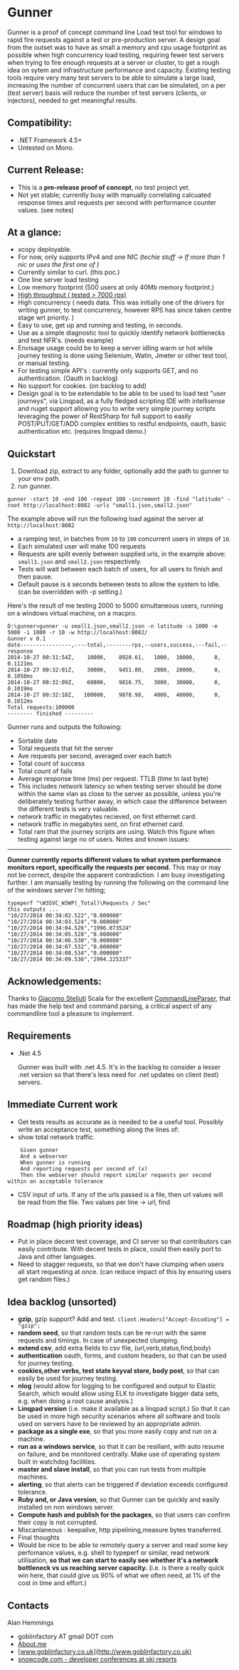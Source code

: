 Gunner
====

Gunner is a proof of concept command line Load test tool for windows to rapid fire requests against a test or pre-production server. 
A design goal from the outset was to have as small a memory and cpu usage footprint as possible when high concurrency load testing, requiring fewer test servers when trying to fire enough requests at a server or cluster, to get a rough idea on sytem and infrastructure performance and capacity. 
Existing testing tools require very many test servers to be able to simulate a large load, increasing the number of concurrent users that can be simulated, on a per (test server) basis will reduce the number of test servers (clients, or injectors), needed to get meaningful results.

Compatibility:
---
- .NET Framework 4.5+
- Untested on Mono.  

Current Release:
---
- This is a __pre-release proof of concept__, no test project yet.
- Not yet stable; currently busy with manually correlating calcuated response times and requests per second with performance counter values. (see notes)

At a glance:
---
- xcopy deployable.
- For now, only supports IPv4 and one NIC _(techie stuff -> If more than 1 nic or uses the first one of )_
- Currently similar to curl. (this poc.) 
- One line server load testing
- Low memory footprint (500 users at only 40Mb memory footprint.)
- [High throughput ( tested > 7000 rps)](/PERFORMANCE.md)
- High concurrency ( needs data. This was initially one of the drivers for writing gunner, to test concurrency, however RPS has since taken centre stage wrt priority. )
- Easy to use, get up and running and testing, in seconds.
- Use as a simple diagnostic tool to quickly identify network bottlenecks and test NFR's. (needs example)
- Envisage usage could be to keep a server idling warm or hot while journey testing is done using Selenium, Watin, Jmeter or other test tool, or manual testing.
- For testing simple API's : currently only supports GET, and no authentication. (Oauth in backlog)
- No support for cookies. (on backlog to add)
- Design goal is to be extendable to be able to be used to load test "user journeys", via Linqpad, as a fully fledged scripting IDE with intellisense and nuget support allowing you to write very simple journey scripts leveraging the power of RestSharp for full support to easily POST/PUT/GET/ADD complex entities to restful endpoints, oauth, basic authentication etc. (requires linqpad demo.)

Quickstart
----------

1.	Download zip, extract to any folder, optionally add the path to gunner to your env path.
1.	run gunner.

``gunner -start 10 -end 100 -repeat 100 -increment 10 -find "latitude" -root http://localhost:8082 -urls "small1.json,small2.json"`` 

The example above will run the following load against the server at ``http://localhost:8082`` 

- a ramping test, in batches from ``10`` to ``100`` concurrent users in steps of ``10``.
- Each simulated user will make 100 requests 
- Requests are split evenly between supplied urls, in the example above: ``small1.json`` and ``small2.json`` respectively.
- Tests will wait between each batch of users, for all users to finish and then pause.
- Default pause is ``8`` seconds between tests to allow the system to Idle. (can be overridden with -p setting.)

Here's the result of me testing 2000 to 5000 simultaneous users, running on a windows virtual machine, on a macpro.

	D:\gunner>gunner -u small1.json,small2.json -n latitude -s 1000 -e 5000 -i 1000 -r 10 -w http://localhost:8082/
	Gunner v 0.1
	date----------------,----total,--------rps,--users,success,---fail,--response
	2014-10-27 00:31:54Z,    10000,    8920.61,   1000,  10000,      0,  0.1121ms
	2014-10-27 00:32:01Z,    30000,    9451.80,   2000,  20000,      0,  0.1058ms
	2014-10-27 00:32:09Z,    60000,    9816.75,   3000,  30000,      0,  0.1019ms
	2014-10-27 00:32:18Z,   100000,    9878.98,   4000,  40000,      0,  0.1012ms
	Total requests:100000
	-------- finished ---------
 
Gunner runs and outputs the following:

- Sortable date
- Total requests that hit the server
- Ave requests per second, averaged over each batch
- Total count of success
- Total count of fails
- Average response time (ms) per request. TTLB (time to last byte)
 - This includes network latency so when testing server should be done within the same vlan as close to the server as possible, unless you're deliberately testing further away, in which case the difference between the different tests is very valuable.
- network traffic in megabytes recieved, on first ethernet card.
- network traffic in megabytes sent, on first ethernet card.
- Total ram that the journey scripts are using. Watch this figure when testing against large no of users.
Notes and known issues:
---
__**Gunner currently reports different values to what system performance monitors report, specifically the requests per second.**__ This may or may not be correct, despite the apparent contradiction. I am busy investigating further. I am manually testing by running the following on the command line of the windows server I'm hitting;


	typeperf "\W3SVC_W3WP(_Total)\Requests / Sec"
	this outputs ... 
	"10/27/2014 00:34:02.522","0.000000"
	"10/27/2014 00:34:03.524","0.000000"
	"10/27/2014 00:34:04.526","1996.073524"
	"10/27/2014 00:34:05.528","0.000000"
	"10/27/2014 00:34:06.530","0.000000"
	"10/27/2014 00:34:07.532","0.000000"
	"10/27/2014 00:34:08.534","0.000000"
	"10/27/2014 00:34:09.536","2994.225337"



Acknowledgements:
---
Thanks to [Giacomo Stelluti](https://github.com/gsscoder) Scala for the excellent [CommandLineParser](https://github.com/gsscoder/commandline/wiki/Quickstart), that has made the help text and command parsing, a critical aspect of any commandline tool a pleasure to implement.


Requirements
---
* .Net 4.5

  Gunner was built with .net 4.5. It's in the backlog to consider a lesser .net version so that there's less need for .net updates on client (test) servers.


Immediate Current work
---
 - Get tests results as accurate as is needed to be a useful tool. Possibly write an acceptance test, something along the lines of:
 - show total network traffic.
```
	Given gunner 
	And a webserver
	When gunner is running 
	And reporting requests per second of (x)
	Then the webserver should report similar requests per second within an acceptable tolerance  
```

 - CSV input of urls. If any of the urls passed is a file, then url values will be read from the file. Two values per line -> url, find
 

Roadmap (high priority ideas)
---

 - Put in place decent test coverage, and CI server so that contributors can easily contribute. With decent tests in place, could then easily port to Java and other languages.
 - Need to stagger requests, so that we don't have clumping when users all start requesting at once. (can reduce impact of this by ensuring users get random files.)


Idea backlog (unsorted)
---
  - __gzip__, gzip support? Add and test. ``client.Headers["Accept-Encoding"] = "gzip";``
  - __random seed__, so that random tests can be re-run with the same requests and timings. In case of unexpected clumping.
  - __extend csv__, add extra fields to csv file, (url,verb,status,find,body)
  - __authentication__ oauth, forms, and custom headers, so that can be used for journey testing.
  - __cookies,other verbs, test state keyval store, body post__, so that can easily be used for journey testing.
  - __nlog__ (would allow for logging to be configured and output to Elastic Search, which would allow using ELK to investigate bigger data sets, e.g. when doing a root cause analysis.)
  - __Linqpad version__ (i.e. make it available as a linqpad script.) So that it can be used in more high security scenarios where all software and tools used on servers have to be reviewed by an appropriate admin. 
  - __package as a single exe__, so that you more easily copy and run on a machine.
  - __run as a windows service__, so that it can be resiliant, with auto resume on failure, and be monitored centrally. Make use of operating system built in watchdog facilities.
  - __master and slave install__, so that you can run tests from multiple machines.
  - __alerting__, so that alerts can be triggered if deviation exceeds configured tolerance.
  - __Ruby and, or Java version__, so that Gunner can be quickly and easily installed on non windows server. 
  - __Compute hash and publish for the packages__, so that users can confirm their copy is not corrupted.
  - Miscanlaneous : keepalive, http pipelining,measure bytes transferred. 
  - Final thoughts
   - Would be nice to be able to remotely query a server and read some key perfomance values, e.g. shell to typeperf or similar, read network utilisation, __so that we can start to easily see whether it's a network bottleneck vs us reaching server capacity.__ (i.e. is there a really quick win here, that could give us 90% of what we often need, at 1% of the cost in time and effort.)
 

Contacts
---
Alan Hemmings

  - goblinfactory AT gmail DOT com
  - [About.me](http://about.me/alanhemmings)
  - [www.goblinfactory.co.uk](http://www.goblinfactory.co.uk)
  - [snowcode.com - developer conferences at ski resorts](http://www.snowcode.com)